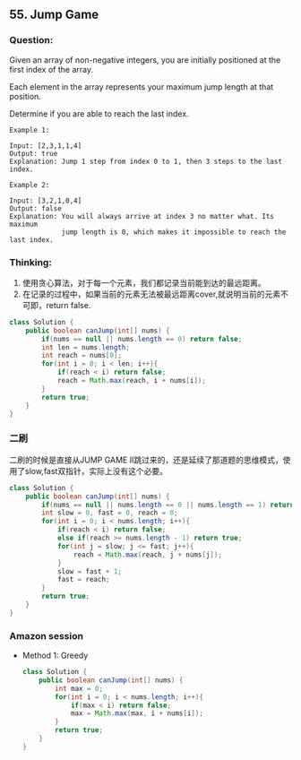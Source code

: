 ## 55. Jump Game

### Question:
Given an array of non-negative integers, you are initially positioned at the first index of the array.

Each element in the array represents your maximum jump length at that position.

Determine if you are able to reach the last index.

```
Example 1:

Input: [2,3,1,1,4]
Output: true
Explanation: Jump 1 step from index 0 to 1, then 3 steps to the last index.

Example 2:

Input: [3,2,1,0,4]
Output: false
Explanation: You will always arrive at index 3 no matter what. Its maximum
             jump length is 0, which makes it impossible to reach the last index.
```

### Thinking:
1. 使用贪心算法，对于每一个元素，我们都记录当前能到达的最远距离。
2. 在记录的过程中，如果当前的元素无法被最远距离cover,就说明当前的元素不可即，return false.

```Java
class Solution {
    public boolean canJump(int[] nums) {
        if(nums == null || nums.length == 0) return false;
        int len = nums.length;
        int reach = nums[0];
        for(int i = 0; i < len; i++){
            if(reach < i) return false;
            reach = Math.max(reach, i + nums[i]);
        }
        return true;
    }
}
```

### 二刷
二刷的时候是直接从JUMP GAME II跳过来的，还是延续了那道题的思维模式，使用了slow,fast双指针，实际上没有这个必要。

```Java
class Solution {
    public boolean canJump(int[] nums) {
        if(nums == null || nums.length == 0 || nums.length == 1) return true;
        int slow = 0, fast = 0, reach = 0;
        for(int i = 0; i < nums.length; i++){
            if(reach < i) return false;
            else if(reach >= nums.length - 1) return true;
            for(int j = slow; j <= fast; j++){
                reach = Math.max(reach, j + nums[j]);
            }
            slow = fast + 1;
            fast = reach;
        }
        return true;
    }
}
```

### Amazon session
* Method 1: Greedy
	```Java
	class Solution {
		public boolean canJump(int[] nums) {
			int max = 0;
			for(int i = 0; i < nums.length; i++){
				if(max < i) return false;
				max = Math.max(max, i + nums[i]);
			}
			return true;
		}
	}
	```